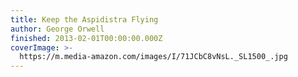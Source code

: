 ```yaml
---
title: Keep the Aspidistra Flying
author: George Orwell
finished: 2013-02-01T00:00:00.000Z
coverImage: >-
  https://m.media-amazon.com/images/I/71JCbC8vNsL._SL1500_.jpg
---
```


